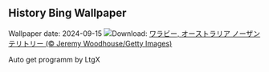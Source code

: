 ## History Bing Wallpaper
Wallpaper date: 2024-09-15
![](https://www.bing.com/th?id=OHR.SunriseWallabies_JA-JP3900865129_UHD.jpg&w=1000)Download: [ワラビー, オーストラリア ノーザンテリトリー (© Jeremy Woodhouse/Getty Images)](https://www.bing.com/th?id=OHR.SunriseWallabies_JA-JP3900865129_UHD.jpg)

Auto get programm by LtgX
